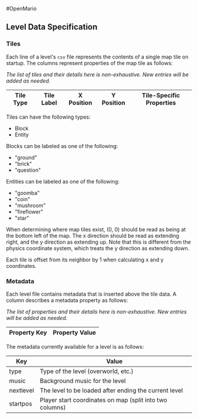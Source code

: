 #OpenMario

## Level Data Specification

### Tiles
Each line of a level's `csv` file represents the contents of a single map tile on startup.
The columns represent properties of the map tile as follows:

_The list of tiles and their details here is non-exhaustive. New entries will be added as needed._

| Tile Type | Tile Label | X Position | Y Position | Tile-Specific Properties |
| --- | --- | --- | --- | --- |

Tiles can have the following types:
* Block
* Entity

Blocks can be labeled as one of the following:
* "ground"
* "brick"
* "question"

Entities can be labeled as one of the following:
* "goomba"
* "coin"
* "mushroom"
* "fireflower"
* "star"

When determining where map tiles exist, (0, 0) should be read as being at the bottom left of the map.
The x direction should be read as extending right, and the y direction as extending up. Note that
this is different from the physics coordinate system, which treats the y direction as extending down.

Each tile is offset from its neighbor by 1 when calculating x and y coordinates.

### Metadata
Each level file contains metadata that is inserted above the tile data.
A column describes a metadata property as follows:

_The list of properties and their details here is non-exhaustive. New entries will be added as needed._

| Property Key | Property Value |
| --- | --- |

The metadata currently available for a level is as follows:

| Key | Value |
| --- | --- |
| type | Type of the level (overworld, etc.)
| music | Background music for the level |
| nextlevel | The level to be loaded after ending the current level |
| startpos | Player start coordinates on map (split into two columns) |

